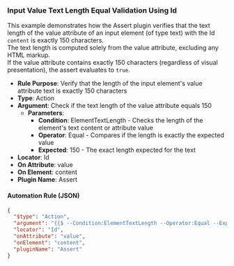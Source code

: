 ### Input Value Text Length Equal Validation Using Id

This example demonstrates how the Assert plugin verifies that the text length of the value attribute of an input element (of type text) with the Id `content` is exactly 150 characters.  
The text length is computed solely from the value attribute, excluding any HTML markup.  
If the value attribute contains exactly 150 characters (regardless of visual presentation), the assert evaluates to `true`.

- **Rule Purpose**: Verify that the length of the input element's value attribute text is exactly 150 characters  
- **Type**: Action  
- **Argument**: Check if the text length of the value attribute equals 150  
  - **Parameters**:  
    - **Condition**: ElementTextLength - Checks the length of the element's text content or attribute value  
    - **Operator**: Equal - Compares if the length is exactly the expected value  
    - **Expected**: 150 - The exact length expected for the text  
- **Locator**: Id  
- **On Attribute**: value  
- **On Element**: content  
- **Plugin Name**: Assert  

#### Automation Rule (JSON)

```json
{
  "$type": "Action",
  "argument": "{{$ --Condition:ElementTextLength --Operator:Equal --Expected:150}}",
  "locator": "Id",
  "onAttribute": "value",
  "onElement": "content",
  "pluginName": "Assert"
}
```
